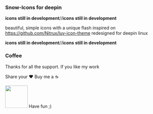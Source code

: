### Snow-Icons for deepin

**icons still in development**//**icons still in development**

beautiful, simple icons with a unique flash inspired on https://github.com/Nitrux/luv-icon-theme redesigned for deepin linux

**icons still in development**//**icons still in development**

### Coffee

Thanks for all the support. If you like my work 

Share your ❤️ Buy me a ☕

[<img src="https://www.paypalobjects.com/webstatic/en_US/i/buttons/PP_logo_h_100x26.png"  style="width:72px;">](https://paypal.me/G4SP3R)
Have fun ;)
